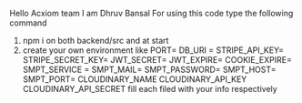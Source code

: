 Hello Acxiom team I am Dhruv Bansal
For using this code type the following command
1. npm i on both backend/src and at start
2. create your own environment
like PORT= DB_URI = STRIPE_API_KEY= STRIPE_SECRET_KEY= JWT_SECRET= JWT_EXPIRE= COOKIE_EXPIRE= SMPT_SERVICE = SMPT_MAIL= SMPT_PASSWORD= SMPT_HOST= SMPT_PORT= CLOUDINARY_NAME CLOUDINARY_API_KEY CLOUDINARY_API_SECRET fill each filed with your info respectively